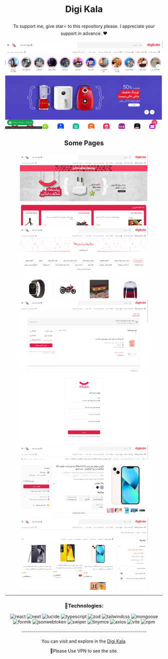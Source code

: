 

# <p align="center" color="#eb5e28">Digi Kala</p>

<p align="center">To support me, give star⭐ to this repository please.
I appreciate your support in advance. ❤</p>

<img src="public/Screenshot (299).png"/>

## <p align="center">Some Pages</p>

<section width="100%" display="flex" align="center" justify-content="center" gap="2rem">
<img src="public/Screenshot (300).png" width="410"/>
<img src="public/Screenshot (301).png" width="410"/>
<img src="public/Screenshot (302).png" width="410"/>
<img src="public/Screenshot (303).png" width="410"/>
<img src="public/Screenshot (304).png" width="410"/>
<img src="public/Screenshot (305).png" width="410"/>
</section>

<hr/>

### <p align="center">🔧Technologies:</p>
<div align="center" >
  
![react](https://img.shields.io/badge/react-f43f5e?style=for-the-badge&logo=react&logoColor=white)
![next](https://img.shields.io/badge/next-f43f5e?style=for-the-badge&logo=next&logoColor=white)
![lucide](https://img.shields.io/badge/lucide-f43f5e?style=for-the-badge&logo=lucide&logoColor=white)
![typescript](https://img.shields.io/badge/typescript-f43f5e?style=for-the-badge&logo=typescript&logoColor=white)
![zod](https://img.shields.io/badge/zod-f43f5e?style=for-the-badge&logo=zod&logoColor=white)
![tailwindcss](https://img.shields.io/badge/tailwindcss-f43f5e?style=for-the-badge&logo=tailwindcss&logoColor=white)
![mongoose](https://img.shields.io/badge/mongoose-f43f5e?style=for-the-badge&logo=chart.js&logoColor=white)
![formik](https://img.shields.io/badge/formik-f43f5e?style=for-the-badge&logo=formik&logoColor=white)
![jsonwebtoken](https://img.shields.io/badge/jsonwebtoken-f43f5e?style=for-the-badge&logo=jsonwebtoken&logoColor=white)
![swiper](https://img.shields.io/badge/swiper-f43f5e?style=for-the-badge&logo=swiper&logoColor=white)
![tinymce](https://img.shields.io/badge/tinymce-f43f5e?style=for-the-badge&logo=tinymce&logoColor=white)
![axios](https://img.shields.io/badge/axios-f43f5e?style=for-the-badge&logo=axios&logoColor=white)
![vite](https://img.shields.io/badge/vite-f43f5e?style=for-the-badge&logo=vite&logoColor=white)
![npm](https://img.shields.io/badge/npm-f43f5e?style=for-the-badge&logo=npm&logoColor=white)
  
</div>

<p align="center">--------------------------------------------------------------</p>
  
<p align="center">You can visit and explore in the <a href="https://digikala-puce.vercel.app/" target="_blank">Digi Kala</a>.</p>
<p align="center">📌Please Use VPN to see the site.</p>

